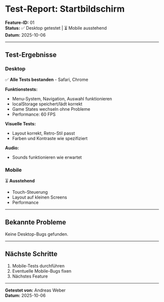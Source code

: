 # Test-Report: Startbildschirm

**Feature-ID:** 01  
**Status:** ✅ Desktop getestet | ⏳ Mobile ausstehend  
**Datum:** 2025-10-06

---

## Test-Ergebnisse

### Desktop
✅ **Alle Tests bestanden** - Safari, Chrome

**Funktionstests:**
- Menu-System, Navigation, Auswahl funktionieren
- localStorage speichert/lädt korrekt
- Game States wechseln ohne Probleme
- Performance: 60 FPS

**Visuelle Tests:**
- Layout korrekt, Retro-Stil passt
- Farben und Kontraste wie spezifiziert

**Audio:**
- Sounds funktionieren wie erwartet

### Mobile
⏳ **Ausstehend**
- Touch-Steuerung
- Layout auf kleinen Screens
- Performance

---

## Bekannte Probleme

Keine Desktop-Bugs gefunden.

---

## Nächste Schritte

1. Mobile-Tests durchführen
2. Eventuelle Mobile-Bugs fixen
3. Nächstes Feature

---

**Getestet von:** Andreas Weber  
**Datum:** 2025-10-06
